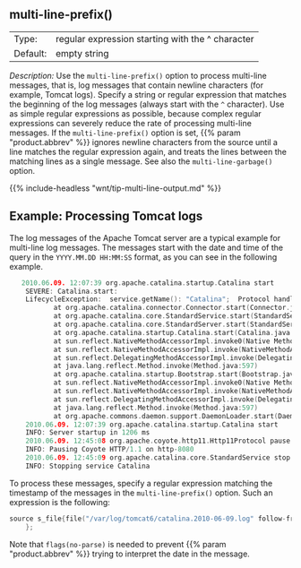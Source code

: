 ---
---
<!-- DISCLAIMER: This file is based on the syslog-ng Open Source Edition documentation https://github.com/balabit/syslog-ng-ose-guides/commit/2f4a52ee61d1ea9ad27cb4f3168b95408fddfdf2 and is used under the terms of The syslog-ng Open Source Edition Documentation License. The file has been modified by Axoflow. -->

## multi-line-prefix()

|          |                                                  |
| -------- | ------------------------------------------------ |
| Type:    | regular expression starting with the ^ character |
| Default: | empty string                                     |

*Description:* Use the `multi-line-prefix()` option to process multi-line messages, that is, log messages that contain newline characters (for example, Tomcat logs). Specify a string or regular expression that matches the beginning of the log messages (always start with the `^` character). Use as simple regular expressions as possible, because complex regular expressions can severely reduce the rate of processing multi-line messages. If the `multi-line-prefix()` option is set, {{% param "product.abbrev" %}} ignores newline characters from the source until a line matches the regular expression again, and treats the lines between the matching lines as a single message. See also the `multi-line-garbage()` option.

{{% include-headless "wnt/tip-multi-line-output.md" %}}


## Example: Processing Tomcat logs

The log messages of the Apache Tomcat server are a typical example for multi-line log messages. The messages start with the date and time of the query in the `YYYY.MM.DD HH:MM:SS` format, as you can see in the following example.

```c
   2010.06.09. 12:07:39 org.apache.catalina.startup.Catalina start
    SEVERE: Catalina.start:
    LifecycleException:  service.getName(): "Catalina";  Protocol handler start failed: java.net.BindException: Address already in use null:8080
           at org.apache.catalina.connector.Connector.start(Connector.java:1138)
           at org.apache.catalina.core.StandardService.start(StandardService.java:531)
           at org.apache.catalina.core.StandardServer.start(StandardServer.java:710)
           at org.apache.catalina.startup.Catalina.start(Catalina.java:583)
           at sun.reflect.NativeMethodAccessorImpl.invoke0(Native Method)
           at sun.reflect.NativeMethodAccessorImpl.invoke(NativeMethodAccessorImpl.java:39)
           at sun.reflect.DelegatingMethodAccessorImpl.invoke(DelegatingMethodAccessorImpl.java:25)
           at java.lang.reflect.Method.invoke(Method.java:597)
           at org.apache.catalina.startup.Bootstrap.start(Bootstrap.java:288)
           at sun.reflect.NativeMethodAccessorImpl.invoke0(Native Method)
           at sun.reflect.NativeMethodAccessorImpl.invoke(NativeMethodAccessorImpl.java:39)
           at sun.reflect.DelegatingMethodAccessorImpl.invoke(DelegatingMethodAccessorImpl.java:25)
           at java.lang.reflect.Method.invoke(Method.java:597)
           at org.apache.commons.daemon.support.DaemonLoader.start(DaemonLoader.java:177)
    2010.06.09. 12:07:39 org.apache.catalina.startup.Catalina start
    INFO: Server startup in 1206 ms
    2010.06.09. 12:45:08 org.apache.coyote.http11.Http11Protocol pause
    INFO: Pausing Coyote HTTP/1.1 on http-8080
    2010.06.09. 12:45:09 org.apache.catalina.core.StandardService stop
    INFO: Stopping service Catalina
```

To process these messages, specify a regular expression matching the timestamp of the messages in the `multi-line-prefix()` option. Such an expression is the following:

```c
source s_file{file("/var/log/tomcat6/catalina.2010-06-09.log" follow-freq(0) multi-line-mode(regexp) multi-line-prefix("[0-9]{4}\.[0-9]{2}\.[0-9]{2}\.") flags(no-parse));};
    };
```

Note that `flags(no-parse)` is needed to prevent {{% param "product.abbrev" %}} trying to interpret the date in the message.


